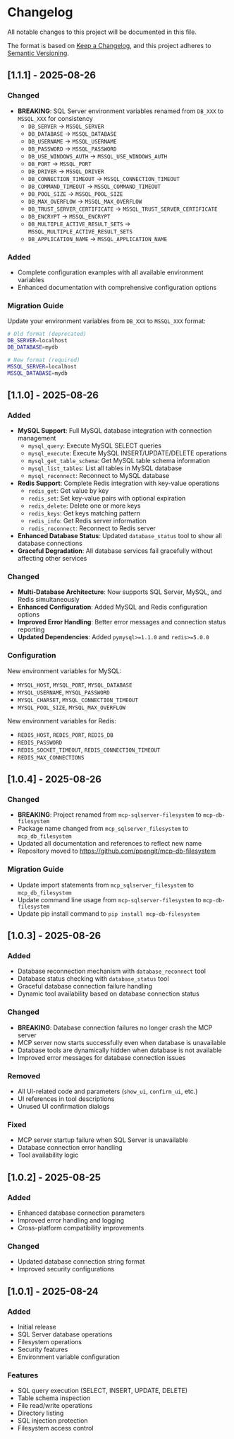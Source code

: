 # Changelog

All notable changes to this project will be documented in this file.

The format is based on [Keep a Changelog](https://keepachangelog.com/en/1.0.0/),
and this project adheres to [Semantic Versioning](https://semver.org/spec/v2.0.0.html).

## [1.1.1] - 2025-08-26

### Changed
- **BREAKING**: SQL Server environment variables renamed from `DB_XXX` to `MSSQL_XXX` for consistency
  - `DB_SERVER` → `MSSQL_SERVER`
  - `DB_DATABASE` → `MSSQL_DATABASE`
  - `DB_USERNAME` → `MSSQL_USERNAME`
  - `DB_PASSWORD` → `MSSQL_PASSWORD`
  - `DB_USE_WINDOWS_AUTH` → `MSSQL_USE_WINDOWS_AUTH`
  - `DB_PORT` → `MSSQL_PORT`
  - `DB_DRIVER` → `MSSQL_DRIVER`
  - `DB_CONNECTION_TIMEOUT` → `MSSQL_CONNECTION_TIMEOUT`
  - `DB_COMMAND_TIMEOUT` → `MSSQL_COMMAND_TIMEOUT`
  - `DB_POOL_SIZE` → `MSSQL_POOL_SIZE`
  - `DB_MAX_OVERFLOW` → `MSSQL_MAX_OVERFLOW`
  - `DB_TRUST_SERVER_CERTIFICATE` → `MSSQL_TRUST_SERVER_CERTIFICATE`
  - `DB_ENCRYPT` → `MSSQL_ENCRYPT`
  - `DB_MULTIPLE_ACTIVE_RESULT_SETS` → `MSSQL_MULTIPLE_ACTIVE_RESULT_SETS`
  - `DB_APPLICATION_NAME` → `MSSQL_APPLICATION_NAME`

### Added
- Complete configuration examples with all available environment variables
- Enhanced documentation with comprehensive configuration options

### Migration Guide
Update your environment variables from `DB_XXX` to `MSSQL_XXX` format:
```bash
# Old format (deprecated)
DB_SERVER=localhost
DB_DATABASE=mydb

# New format (required)
MSSQL_SERVER=localhost
MSSQL_DATABASE=mydb
```

## [1.1.0] - 2025-08-26

### Added
- **MySQL Support**: Full MySQL database integration with connection management
  - `mysql_query`: Execute MySQL SELECT queries
  - `mysql_execute`: Execute MySQL INSERT/UPDATE/DELETE operations
  - `mysql_get_table_schema`: Get MySQL table schema information
  - `mysql_list_tables`: List all tables in MySQL database
  - `mysql_reconnect`: Reconnect to MySQL database
- **Redis Support**: Complete Redis integration with key-value operations
  - `redis_get`: Get value by key
  - `redis_set`: Set key-value pairs with optional expiration
  - `redis_delete`: Delete one or more keys
  - `redis_keys`: Get keys matching pattern
  - `redis_info`: Get Redis server information
  - `redis_reconnect`: Reconnect to Redis server
- **Enhanced Database Status**: Updated `database_status` tool to show all database connections
- **Graceful Degradation**: All database services fail gracefully without affecting other services

### Changed
- **Multi-Database Architecture**: Now supports SQL Server, MySQL, and Redis simultaneously
- **Enhanced Configuration**: Added MySQL and Redis configuration options
- **Improved Error Handling**: Better error messages and connection status reporting
- **Updated Dependencies**: Added `pymysql>=1.1.0` and `redis>=5.0.0`

### Configuration
New environment variables for MySQL:
- `MYSQL_HOST`, `MYSQL_PORT`, `MYSQL_DATABASE`
- `MYSQL_USERNAME`, `MYSQL_PASSWORD`
- `MYSQL_CHARSET`, `MYSQL_CONNECTION_TIMEOUT`
- `MYSQL_POOL_SIZE`, `MYSQL_MAX_OVERFLOW`

New environment variables for Redis:
- `REDIS_HOST`, `REDIS_PORT`, `REDIS_DB`
- `REDIS_PASSWORD`
- `REDIS_SOCKET_TIMEOUT`, `REDIS_CONNECTION_TIMEOUT`
- `REDIS_MAX_CONNECTIONS`

## [1.0.4] - 2025-08-26

### Changed
- **BREAKING**: Project renamed from `mcp-sqlserver-filesystem` to `mcp-db-filesystem`
- Package name changed from `mcp_sqlserver_filesystem` to `mcp_db_filesystem`
- Updated all documentation and references to reflect new name
- Repository moved to https://github.com/ppengit/mcp-db-filesystem

### Migration Guide
- Update import statements from `mcp_sqlserver_filesystem` to `mcp_db_filesystem`
- Update command line usage from `mcp-sqlserver-filesystem` to `mcp-db-filesystem`
- Update pip install command to `pip install mcp-db-filesystem`

## [1.0.3] - 2025-08-26

### Added
- Database reconnection mechanism with `database_reconnect` tool
- Database status checking with `database_status` tool
- Graceful database connection failure handling
- Dynamic tool availability based on database connection status

### Changed
- **BREAKING**: Database connection failures no longer crash the MCP server
- MCP server now starts successfully even when database is unavailable
- Database tools are dynamically hidden when database is not available
- Improved error messages for database connection issues

### Removed
- All UI-related code and parameters (`show_ui`, `confirm_ui`, etc.)
- UI references in tool descriptions
- Unused UI confirmation dialogs

### Fixed
- MCP server startup failure when SQL Server is unavailable
- Database connection error handling
- Tool availability logic

## [1.0.2] - 2025-08-25

### Added
- Enhanced database connection parameters
- Improved error handling and logging
- Cross-platform compatibility improvements

### Changed
- Updated database connection string format
- Improved security configurations

## [1.0.1] - 2025-08-24

### Added
- Initial release
- SQL Server database operations
- Filesystem operations
- Security features
- Environment variable configuration

### Features
- SQL query execution (SELECT, INSERT, UPDATE, DELETE)
- Table schema inspection
- File read/write operations
- Directory listing
- SQL injection protection
- Filesystem access control
